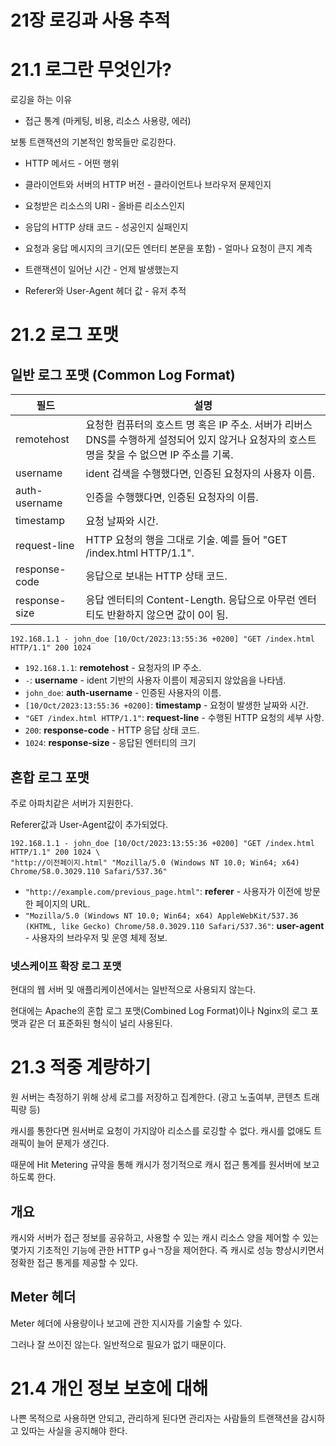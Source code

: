 # 21장 로깅과 사용 추적

# 21.1 로그란 무엇인가?

로깅을 하는 이유 

* 접근 통계 (마케팅, 비용, 리소스 사용량, 에러)

보통 트랜잭션의 기본적인 항목들만 로깅한다.

- ﻿﻿HTTP 메서드 - 어떤 행위 
- ﻿﻿클라이언트와 서버의 HTTP 버전 - 클라이언트나 브라우저 문제인지 
- ﻿﻿요청받은 리소스의 URI - 올바른 리소스인지 
- ﻿﻿응답의 HTTP 상태 코드 - 성공인지 실패인지 
- ﻿﻿요청과 웅답 메시지의 크기(모든 엔터티 본문을 포함) - 얼마나 요청이 큰지 계측 

- ﻿﻿트랜잭션이 일어난 시간 - 언제 발생했는지 
- ﻿﻿Referer와 User-Agent 헤더 값 - 유저 추적 

# 21.2 로그 포맷

## 일반 로그 포맷 (Common Log Format)

| 필드          | 설명                                                         |
| ------------- | ------------------------------------------------------------ |
| remotehost    | 요청한 컴퓨터의 호스트 명 혹은 IP 주소. 서버가 리버스 DNS를 수행하게 설정되어 있지 않거나 요청자의 호스트 명을 찾을 수 없으면 IP 주소를 기록. |
| username      | ident 검색을 수행했다면, 인증된 요청자의 사용자 이름.        |
| auth-username | 인증을 수행했다면, 인증된 요청자의 이름.                     |
| timestamp     | 요청 날짜와 시간.                                            |
| request-line  | HTTP 요청의 행을 그대로 기술. 예를 들어 "GET /index.html HTTP/1.1". |
| response-code | 응답으로 보내는 HTTP 상태 코드.                              |
| response-size | 응답 엔터티의 Content-Length. 응답으로 아무런 엔터티도 반환하지 않으면 값이 0이 됨. |

```
192.168.1.1 - john_doe [10/Oct/2023:13:55:36 +0200] "GET /index.html HTTP/1.1" 200 1024
```

* `192.168.1.1`: **remotehost** - 요청자의 IP 주소.
* `-`: **username** - ident 기반의 사용자 이름이 제공되지 않았음을 나타냄.
* `john_doe`: **auth-username** - 인증된 사용자의 이름.
* `[10/Oct/2023:13:55:36 +0200]`: **timestamp** - 요청이 발생한 날짜와 시간.
* `"GET /index.html HTTP/1.1"`: **request-line** - 수행된 HTTP 요청의 세부 사항.
* `200`: **response-code** - HTTP 응답 상태 코드.
* `1024`: **response-size** - 응답된 엔터티의 크기

## 혼합 로그 포맷 

주로 아파치같은 서버가 지원한다.

Referer값과 User-Agent값이 추가되었다.

```
192.168.1.1 - john_doe [10/Oct/2023:13:55:36 +0200] "GET /index.html HTTP/1.1" 200 1024 \
"http://이전페이지.html" "Mozilla/5.0 (Windows NT 10.0; Win64; x64) Chrome/58.0.3029.110 Safari/537.36"
```

- `"http://example.com/previous_page.html"`: **referer** - 사용자가 이전에 방문한 페이지의 URL.
- `"Mozilla/5.0 (Windows NT 10.0; Win64; x64) AppleWebKit/537.36 (KHTML, like Gecko) Chrome/58.0.3029.110 Safari/537.36"`: **user-agent** - 사용자의 브라우저 및 운영 체제 정보.

### 넷스케이프 확장 로그 포맷

현대의 웹 서버 및 애플리케이션에서는 일반적으로 사용되지 않는다.

현대에는 Apache의 혼합 로그 포맷(Combined Log Format)이나 Nginx의 로그 포맷과 같은 더 표준화된 형식이 널리 사용된다.

# 21.3 적중 계량하기

원 서버는 측정하기 위해 상세 로그를 저장하고 집계한다. (광고 노출여부, 콘텐츠 트래픽량 등)

캐시를 통한다면 원서버로 요청이 가지않아 리소스를 로깅할 수 없다. 캐시를 없애도 트래픽이 늘어 문제가 생긴다.

때문에 Hit Metering 규약을 통해 캐시가 정기적으로 캐시 접근 통계를 원서버에 보고하도록 한다.

## 개요

캐시와 서버가 접근 정보를 공유하고, 사용할 수 있는 캐시 리소스 양을 제어할 수 있는 몇가지 기초적인 기능에 관한 HTTP gㅘㄱ장을 제어한다. 즉 캐시로 성능 향상시키면서 정확한 접근 통게를 제공할 수 있다. 

## Meter 헤더

Meter 헤더에 사용량이나 보고에 관한 지시자를 기술할 수 있다.

그러나 잘 쓰이진 않는다. 일반적으로 필요가 없기 때문이다. 

# 21.4 개인 정보 보호에 대해

나쁜 목적으로 사용하면 안되고, 관리하게 된다면 관리자는 사람들의 트랜잭션을 감시하고 있따는 사실을 공지해야 한다. 